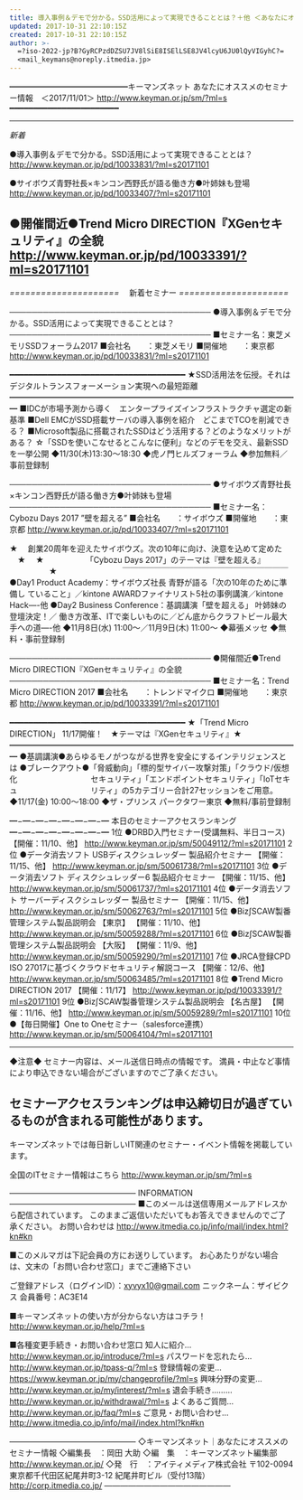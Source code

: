 ```yaml
---
title: 導入事例＆デモで分かる。SSD活用によって実現できることとは？＋他 ＜あなたにオススメのセミナー情報　2017/11/01＞
updated: 2017-10-31 22:10:15Z
created: 2017-10-31 22:10:15Z
author: >-
  =?iso-2022-jp?B?GyRCPzdDZSU7JV8lSiE8ISElLSE8JV4lcyU6JU0lQyVIGyhC?=
  <mail_keymans@noreply.itmedia.jp>
---
```


━━━━━━━━━━━━━━━キーマンズネット
あなたにオススメのセミナー情報　＜2017/11/01＞
http://www.keyman.or.jp/sm/?ml=s
━━━━━━━━━━━━━━━━━━━━━━━

--------------------------------------------------
*新着*

●導入事例＆デモで分かる。SSD活用によって実現できることとは？
http://www.keyman.or.jp/pd/10033831/?ml=s20171101

●サイボウズ青野社長×キンコン西野氏が語る働き方●叶姉妹も登場
http://www.keyman.or.jp/pd/10033407/?ml=s20171101

●開催間近●Trend Micro DIRECTION『XGenセキュリティ』の全貌
http://www.keyman.or.jp/pd/10033391/?ml=s20171101
--------------------------------------------------

*=====================*
　新着セミナー
*=====================*

────────────────────────────────────
●導入事例＆デモで分かる。SSD活用によって実現できることとは？
────────────────────────────────────
■セミナー名：東芝メモリSSDフォーラム2017
■会社名　　：東芝メモリ
■開催地　　：東京都
http://www.keyman.or.jp/pd/10033831/?ml=s20171101

━━━━━━━━━━━━━━━━━━━━━━━━━━━━━━━━━━━━━
★SSD活用法を伝授。それはデジタルトランスフォーメーション実現への最短距離
━━━━━━━━━━━━━━━━━━━━━━━━━━━━━━━━━━━━━
■IDCが市場予測から導く　エンタープライズインフラストラクチャ選定の新基準
■Dell EMCがSSD搭載サーバの導入事例を紹介　どこまでTCOを削減できる？
■Microsoft製品に搭載されたSSDはどう活用する？どのようなメリットがある？
☆「SSDを使いこなせるとこんなに便利」などのデモを交え、最新SSDを一挙公開
◆11/30(木)13:30〜18:30 ◆虎ノ門ヒルズフォーラム ◆参加無料／事前登録制

────────────────────────────────────
●サイボウズ青野社長×キンコン西野氏が語る働き方●叶姉妹も登場
────────────────────────────────────
■セミナー名：Cybozu Days 2017 ”壁を超える”
■会社名　　：サイボウズ
■開催地　　：東京都
http://www.keyman.or.jp/pd/10033407/?ml=s20171101

★　 創業20周年を迎えたサイボウズ。次の10年に向け、決意を込めて定めた 　★
　★　　　　　 「Cybozu Days 2017」のテーマは『壁を超える』 　　　　　★
　　　　　　　　￣￣￣￣￣￣￣￣￣￣￣￣￣￣￣￣￣￣￣￣￣
●Day1 Product Academy：サイボウズ社長 青野が語る「次の10年のために準備し
ていること」／kintone AWARDファイナリスト5社の事例講演／kintone Hack—-他
●Day2 Business Conference：基調講演「壁を超える」 叶姉妹の登壇決定！／
働き方改革、ITで楽しいものに／どん底からクラフトビール最大手への道—-他
◆11月8日(水) 11:00〜／11月9日(木) 11:00〜 ◆幕張メッセ ◆無料・事前登録制

────────────────────────────────────
●開催間近●Trend Micro DIRECTION『XGenセキュリティ』の全貌
────────────────────────────────────
■セミナー名：Trend Micro DIRECTION 2017
■会社名　　：トレンドマイクロ
■開催地　　：東京都
http://www.keyman.or.jp/pd/10033391/?ml=s20171101

━━━━━━━━━━━━━━━━━━━━━━━━━━━━━━━━━━━━━
★「Trend Micro DIRECTION」 11/17開催！　★テーマは『XGenセキュリティ』★
━━━━━━━━━━━━━━━━━━━━━━━━━━━━━━━━━━━━━
●基調講演●あらゆるモノがつながる世界を安全にするインテリジェンスとは
●ブレークアウト●「脅威動向」「標的型サイバー攻撃対策」「クラウド/仮想化
　　　　　　　　　セキュリティ」「エンドポイントセキュリティ」「IoTセキュ
　　　　　　　　　リティ」の5カテゴリー合計27セッションをご用意。
◆11/17(金) 10:00〜18:00 ◆ザ・プリンス パークタワー東京 ◆無料/事前登録制

━−━−━−━−━−━−━−━
本日のセミナーアクセスランキング
━−━−━−━−━−━−━−━
1位
●DRBD入門セミナー(受講無料、半日コース) 【開催：11/10、他】
http://www.keyman.or.jp/sm/50049112/?ml=s20171101
2位
●データ消去ソフト USBディスクシュレッダー 製品紹介セミナー 【開催：11/15、他】
http://www.keyman.or.jp/sm/50061738/?ml=s20171101
3位
●データ消去ソフト ディスクシュレッダー6 製品紹介セミナー 【開催：11/15、他】
http://www.keyman.or.jp/sm/50061737/?ml=s20171101
4位
●データ消去ソフト サーバーディスクシュレッダー 製品セミナー 【開催：11/15、他】
http://www.keyman.or.jp/sm/50062763/?ml=s20171101
5位
●Biz∫SCAW製番管理システム製品説明会 【東京】 【開催：11/10、他】
http://www.keyman.or.jp/sm/50059288/?ml=s20171101
6位
●Biz∫SCAW製番管理システム製品説明会 【大阪】 【開催：11/9、他】
http://www.keyman.or.jp/sm/50059290/?ml=s20171101
7位
●JRCA登録CPD ISO 27017に基づくクラウドセキュリティ解説コース 【開催：12/6、他】
http://www.keyman.or.jp/sm/50063485/?ml=s20171101
8位
●Trend Micro DIRECTION 2017 【開催：11/17】
http://www.keyman.or.jp/pd/10033391/?ml=s20171101
9位
●Biz∫SCAW製番管理システム製品説明会 【名古屋】 【開催：11/16、他】
http://www.keyman.or.jp/sm/50059289/?ml=s20171101
10位
●【毎日開催】One to Oneセミナー（salesforce連携）
http://www.keyman.or.jp/sm/50064104/?ml=s20171101

--------------------------------
◆注意◆
セミナー内容は、メール送信日時点の情報です。
満員・中止など事情により申込できない場合がございますのでご了承ください。

セミナーアクセスランキングは申込締切日が過ぎているものが含まれる可能性があります。
--------------------------------
キーマンズネットでは毎日新しいIT関連のセミナー・イベント情報を掲載しています。

全国のITセミナー情報はこちら
http://www.keyman.or.jp/sm/?ml=s

————————————————
INFORMATION
————————————————
■このメールは送信専用メールアドレスから配信されています。
このままご返信いただいてもお答えできませんのでご了承ください。
お問い合わせは
http://www.itmedia.co.jp/info/mail/index.html?kn#kn

■このメルマガは下記会員の方にお送りしています。
お心あたりがない場合は、文末の「お問い合わせ窓口」までご連絡下さい

ご登録アドレス（ログインID）：[xyvyx10@gmail.com](mailto:xyvyx10@gmail.com)
ニックネーム：ザイビクス
会員番号：AC3E14

■キーマンズネットの使い方が分からない方はコチラ！
http://www.keyman.or.jp/help/?ml=s

■各種変更手続き・お問い合わせ窓口
知人に紹介… http://www.keyman.or.jp/introduce/?ml=s
パスワードを忘れたら… http://www.keyman.or.jp/tpass-q/?ml=s
登録情報の変更… https://www.keyman.or.jp/my/changeprofile/?ml=s
興味分野の変更… http://www.keyman.or.jp/my/interest/?ml=s
退会手続き……… http://www.keyman.or.jp/withdrawal/?ml=s
よくあるご質問… http://www.keyman.or.jp/faq/?ml=s
ご意見・お問い合わせ… http://www.itmedia.co.jp/info/mail/index.html?kn#kn

————————————————
◇キーマンズネット｜あなたにオススメのセミナー情報
◇編集長　：岡田 大助
◇編　集　：キーマンズネット編集部
http://www.keyman.or.jp/
◇発　行　：アイティメディア株式会社
〒102-0094　東京都千代田区紀尾井町3-12 紀尾井町ビル（受付13階）
http://corp.itmedia.co.jp/
————————————————
